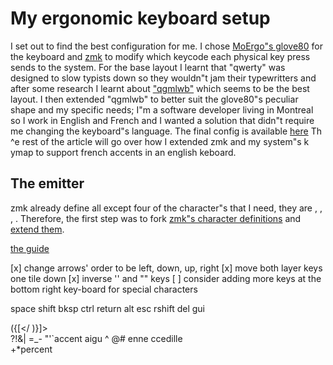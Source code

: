 # My ergonomic keyboard setup 

I set out to find the best configuration for me. I chose [MoErgo"s glove80](https://www.moergo.com/) for the keyboard
and [zmk](https://zmk.dev/) to modify which keycode each physical key press sends to the system.
For the base layout I learnt that "qwerty" was designed to slow typists down so they wouldn"t jam their typewritters
and after some research I learnt about ["qgmlwb"](http://mkweb.bcgsc.ca/carpalx/?full_optimization) which seems to be the best layout.
I then extended "qgmlwb" to better suit the glove80"s peculiar shape and my specific needs;
I"m a software developer living in Montreal so I work in English and French and I wanted a solution that didn"t require me changing the keyboard"s language.
The final config is available [here](https://github.com/delriodev/zmk-config)
Th ^e rest of the article will go over how I extended zmk and my system"s k ymap to support french accents in an english keboard.

## The emitter 

zmk already define all except four of the character"s that I need, they are <accent-aigu>, <accent-grave>, <accent-circonflex>, <c-cedille>. 
Therefore, the first step was to fork [zmk"s character definitions]() and [extend them]().

[the guide](https://github.com/zmkfirmware/zmk/issues/177#:~:text=edited-,When%20I%20saw%20this,or%20%26kp%20SI_ZCAR.,-13%0A%20%20%0A%20%20%20%20%20%20%20%20%20%20%20%20%20%20%0A%20%20%20%20%20%20%20%20%20%20%20%201%0A%20%20%0A%20%20%20%20%20%20%20%20%20%20%20%20%20%20%0A%20%20%20%20%20%20%20%20%20%20%20%201)

[x] change arrows' order to be left, down, up, right
[x] move both layer keys one tile down 
[x] inverse '' and "" keys 
[ ] consider adding more keys at the bottom right key-board for special characters

space shift
bksp  ctrl
return alt
esc   rshift
del   gui

({[</
)}]>\
?!&|
=_-
"'`accent aigu ^ 
@# enne ccedille    
+*percent
